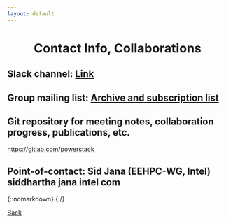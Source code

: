 ```yaml
---
layout: default
---
```


<h1 align="center">Contact Info, Collaborations</h1>

## Slack channel: <a href="https://powerstack.slack.com/"> Link </a>

## Group mailing list: <a href="https://groups.google.com/forum/#!forum/powerstack-announce"> Archive and subscription list </a>

## Git repository for meeting notes, collaboration progress, publications, etc.
<a href="https://gitlab.com/powerstack">https://gitlab.com/powerstack</a>

## Point-of-contact: Sid Jana (EEHPC-WG, Intel) siddhartha <dot> jana <at> intel <dot> com


{::nomarkdown}
{:/}


[Back](./)
